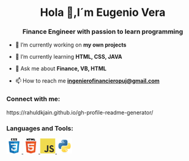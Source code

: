 
<!-- LINK FONTAWESOME -->


<h1 align="center">Hola 👋,I´m Eugenio Vera</h1>
<h3 align="center">Finance Engineer with passion to learn programming</h3>

- 🔭 I’m currently working on **my own projects**

- 🌱 I’m currently learning **HTML, CSS, JAVA**

- 💬 Ask me about **Finance, VB, HTML**

- 📫 How to reach me **ingenierofinancieropuj@gmail.com**

<h3 align="left">Connect with me:</h3>
<p align="left">
</p>
https://rahuldkjain.github.io/gh-profile-readme-generator/

<h3 align="left">Languages and Tools:</h3>
<p align="left"> <a href="https://www.w3schools.com/css/" target="_blank" rel="noreferrer"> <img src="https://raw.githubusercontent.com/devicons/devicon/master/icons/css3/css3-original-wordmark.svg" alt="css3" width="40" height="40"/> </a> <a href="https://www.w3.org/html/" target="_blank" rel="noreferrer"> <img src="https://raw.githubusercontent.com/devicons/devicon/master/icons/html5/html5-original-wordmark.svg" alt="html5" width="40" height="40"/> </a> <a href="https://developer.mozilla.org/en-US/docs/Web/JavaScript" target="_blank" rel="noreferrer"> <img src="https://raw.githubusercontent.com/devicons/devicon/master/icons/javascript/javascript-original.svg" alt="javascript" width="40" height="40"/> </a> <a href="https://www.python.org" target="_blank" rel="noreferrer"> <img src="https://raw.githubusercontent.com/devicons/devicon/master/icons/python/python-original.svg" alt="python" width="40" height="40"/> </a> </p>
